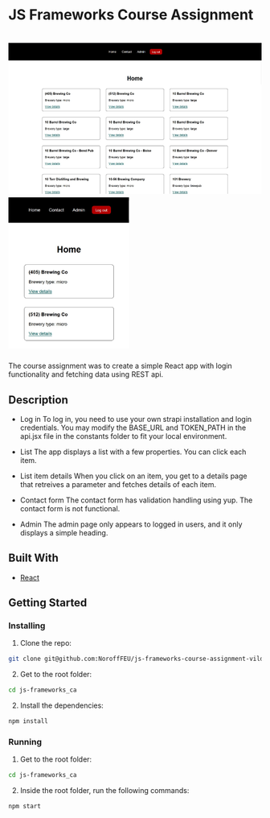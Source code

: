 # JS Frameworks Course Assignment
# <img src="JSFCA_1.jpg" alt='screenshot laptop' height='300' style="clear: right" /> <img src="JSFCA_2.jpg" alt='screenshot mobile' height='300' />

The course assignment was to create a simple React app with login functionality and fetching data using REST api.

## Description

- Log in
To log in, you need to use your own strapi installation and login credentials. You may modify the BASE_URL and TOKEN_PATH in the api.jsx file in the constants folder to fit your local environment.

- List
The app displays a list with a few properties. You can click each item.

- List item details
When you click on an item, you get to a details page that retreives a parameter and fetches details of each item.

- Contact form
The contact form has validation handling using yup. The contact form is not functional.

- Admin
The admin page only appears to logged in users, and it only displays a simple heading.


## Built With
- [React](https://reactjs.org/)

## Getting Started

### Installing

1. Clone the repo:

```bash
git clone git@github.com:NoroffFEU/js-frameworks-course-assignment-vildehalvorsen.git
```
2. Get to the root folder:

```bash
cd js-frameworks_ca
```

2. Install the dependencies:

```bash
npm install
```

### Running
1. Get to the root folder:

```bash
cd js-frameworks_ca
```

2. Inside the root folder, run the following commands:

```bash
npm start
```
